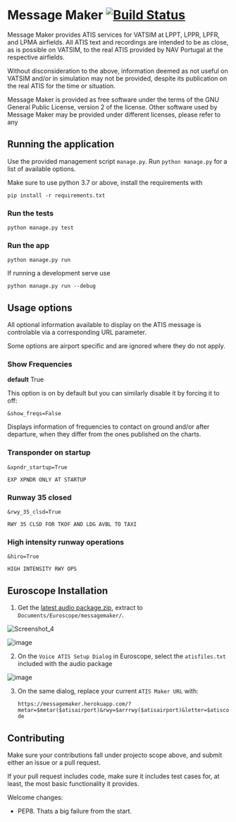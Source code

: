 # Message Maker [![Build Status](https://travis-ci.org/Portugal-vAcc/messagemaker.svg?branch=master)](https://travis-ci.org/Portugal-vAcc/messagemaker)

Message Maker provides ATIS services for VATSIM at LPPT, LPPR, LPFR, and LPMA airfields.
All ATIS text and recordings are intended to be as close, as is possible on VATSIM, to the real ATIS provided by NAV Portugal at the respective airfields.

Without disconsideration to the above, information deemed as not useful on VATSIM and/or in simulation may not be provided, despite its publication on the real ATIS for the time or situation.

Message Maker is provided as free software under the terms of the GNU General Public License, version 2 of the license.
Other software used by Message Maker may be provided under different licenses, please refer to any 

## Running the application

Use the provided management script `manage.py`. Run `python manage.py` for a list of available options.

Make sure to use python 3.7 or above, install the requirements with

```pip install -r requirements.txt```

### Run the tests

```python manage.py test```

### Run the app

```python manage.py run```

If running a development serve use

```python manage.py run --debug```

## Usage options

All optional information available to display on the ATIS message is controlable via a corresponding URL parameter.

Some options are airport specific and are ignored where they do not apply.

### Show Frequencies

**default** True

This option is on by default but you can similarly disable it by forcing it to off:

`&show_freqs=False`

Displays information of frequencies to contact on ground and/or after departure, when they differ from the ones published on the charts.

### Transponder on startup

```
&xpndr_startup=True

EXP XPNDR ONLY AT STARTUP
```

### Runway 35 closed

```
&rwy_35_clsd=True

RWY 35 CLSD FOR TKOF AND LDG AVBL TO TAXI
```

### High intensity runway operations

```
&hiro=True

HIGH INTENSITY RWY OPS
```


## Euroscope Installation

1. Get the [latest audio package.zip](https://github.com/pedro2555/messagemaker/releases/latest), extract to `Documents/Euroscope/messagemaker/`.

![Screenshot_4](https://user-images.githubusercontent.com/1645623/54699336-b93bf480-4b28-11e9-9673-5a3600ccb96a.jpg)

![image](https://user-images.githubusercontent.com/1645623/38401424-92d36974-394d-11e8-9bb0-c5e2535b1de8.png)

2. On the `Voice ATIS Setup Dialog` in Euroscope, select the `atisfiles.txt` included with the audio package

![image](https://user-images.githubusercontent.com/1645623/38401444-b149ae54-394d-11e8-9b5a-e95d8944f86e.png)

3. On the same dialog, replace your current `ATIS Maker URL` with:

    `https://messagemaker.herokuapp.com/?metar=$metar($atisairport)&rwy=$arrrwy($atisairport)&letter=$atiscode`

## Contributing

Make sure your contributions fall under projecto scope above, and submit either an issue or a pull request.

If your pull request includes code, make sure it includes test cases for, at least, the most basic functionality it provides.

Welcome changes:

 - PEP8. Thats a big failure from the start.
